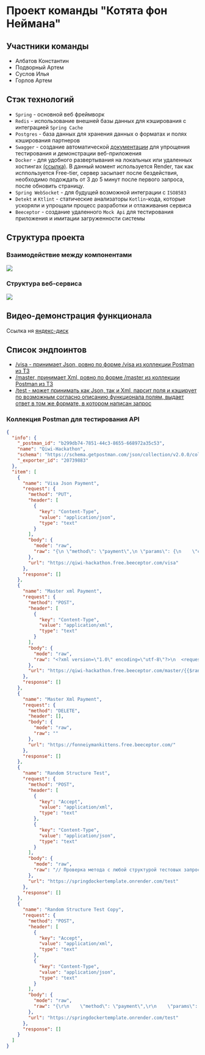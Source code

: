 # Проект команды "Котята фон Неймана"
## Участники команды
* Албатов Константин
* Подворный Артем
* Суслов Илья
* Горлов Артем

## Стэк технологий
* `Spring` - основной веб фреймворк
* `Redis` - использование внешней базы данных для кэширования с интеграцией `Spring Cache`
* `Postgres` - база данных для хранения данных о форматах и полях кэширования партнеров
* `Swagger` - создание автоматической [документации](https://springdockertemplate.onrender.com/swagger-ui/index.html) для упрощения тестирования и демонстрации веб-приложения
* `Docker` - для удобного развертывания на локальных или удаленных хостингах [(ссылка)](https://springdockertemplate.onrender.com). В данный момент используется Render, так как исппользуется Free-tier, сервер засыпает после бездействия, необходимо подождать от 3 до 5 минут после первого запроса, после обновить страницу.
* `Spring WebSocket` - для будущей возможной интеграции с `ISO8583`
* `Detekt` и `Ktlint` - статические анализаторы `Kotlin`-кода, которые ускоряли и упрощали процесс разработки и отлаживания сервиса
* `Beeceptor` - создание удаленного `Mock Api` для тестирования приложения и имитации загруженности системы

## Структура проекта
### Взаимодействие между компонентами
![](https://github.com/AlbatovK/SpringDockerTemplate/blob/master/svg_diagram.drawio.svg?raw=true)
### Структура веб-сервиса
![](https://github.com/AlbatovK/SpringDockerTemplate/blob/master/layers_svg.drawio.svg?raw=true)

## Видео-демонстрация функционала
Ссылка ня [яндекс-диск](https://disk.yandex.ru/i/RycUOM7ntfPiJQ)

## Список эндпоинтов
* [/visa - принимает Json, ровно по форме /visa из коллекции Postman из ТЗ](https://springdockertemplate.onrender.com/visa)
* [/master, принимает Xml, ровно по форме /master из коллекции Postman из ТЗ](https://springdockertemplate.onrender.com/master)
* [/test - может принимать как Json, так и Xml, парсит поля и кэширует по возможным согласно описанию функционала полям, выдает ответ в том же формате, в котором написан запрос](https://springdockertemplate.onrender.com/test)

### Коллекция Postman для тестирования API
```json
{
  "info": {
    "_postman_id": "b299db74-7851-44c3-8655-668972a35c53",
    "name": "Qiwi-Hackathon",
    "schema": "https://schema.getpostman.com/json/collection/v2.0.0/collection.json",
    "_exporter_id": "20739883"
  },
  "item": [
    {
      "name": "Visa Json Payment",
      "request": {
        "method": "PUT",
        "header": [
          {
            "key": "Content-Type",
            "value": "application/json",
            "type": "text"
          }
        ],
        "body": {
          "mode": "raw",
          "raw": "{\n \"method\": \"payment\",\n \"params\": {\n    \"card_holder_name\": \"CARDHOLDER NAME\",\n    \"card_number\": \"4278011111275400\",\n    \"card_expire\": \"2702\",\n    \"card_cvc\": \"067\",\n    \"amount\": \"1000\",\n    \"description\": \"Month subscription\",\n    \"redirect_url\": \"https://shop.merchant.com/order/23\"\n  },\n  \"id\": \"{{$randomUUID}}\"\n}"
        },
        "url": "https://qiwi-hackathon.free.beeceptor.com/visa"
      },
      "response": []
    },
    {
      "name": "Master xml Payment",
      "request": {
        "method": "POST",
        "header": [
          {
            "key": "Content-Type",
            "value": "application/xml",
            "type": "text"
          }
        ],
        "body": {
          "mode": "raw",
          "raw": "<?xml version=\"1.0\" encoding=\"utf-8\"?>\n  <request>\n\t<pg_card_number>5266886676134311</pg_card_number>\n\t<pg_description>Оплата брони</pg_description>\n\t<pg_cardholder>Ivan Ivanov</pg_cardholder>\n    <pg_expire_date>0128</pg_expire_date>\n    <pg_cvv>555</pg_cvv>\n  </request>"
        },
        "url": "https://qiwi-hackathon.free.beeceptor.com/master/{{$randomUUID}}"
      },
      "response": []
    },
    {
      "name": "Master Xml Payment",
      "request": {
        "method": "DELETE",
        "header": [],
        "body": {
          "mode": "raw",
          "raw": ""
        },
        "url": "https://fonneiymankittens.free.beeceptor.com/"
      },
      "response": []
    },
    {
      "name": "Random Structure Test",
      "request": {
        "method": "POST",
        "header": [
          {
            "key": "Accept",
            "value": "application/xml",
            "type": "text"
          },
          {
            "key": "Content-Type",
            "value": "application/json",
            "type": "text"
          }
        ],
        "body": {
          "mode": "raw",
          "raw": "// Проверка метода с любой структурой тестовых запросов, в данном случае определяется по заголовком Accept и Content-type\r\n\r\n{\r\n    \"a\": {\r\n        \"b\": {\r\n            \"c\": {\r\n\r\n            }\r\n        }\r\n    },\r\n    \"method\": \"payment\",\r\n    \"params\": {\r\n        \"card_holder_name\": \"CARDHOLDER NAME\",\r\n        \"card_number\": \"4278011111275400\",\r\n        \"card_expire\": \"2702\",\r\n        \"description\": \"Month subscription\",\r\n        \"redirect_url\": \"https://shop.merchant.com/order/23\"\r\n    },\r\n    \"description\": {\r\n        \"b\": null\r\n    },\r\n    \"id\": \"4490d1a0-fd21-44b6-84cc-a72d17b1c962\"\r\n}"
        },
        "url": "https://springdockertemplate.onrender.com/test"
      },
      "response": []
    },
    {
      "name": "Random Structure Test Copy",
      "request": {
        "method": "POST",
        "header": [
          {
            "key": "Accept",
            "value": "application/xml",
            "type": "text"
          },
          {
            "key": "Content-Type",
            "value": "application/json",
            "type": "text"
          }
        ],
        "body": {
          "mode": "raw",
          "raw": "{\r\n    \"method\": \"payment\",\r\n    \"params\": {\r\n        \"card_holder_name\": \"CARDHOLDER NAME\",\r\n        \"card_number\": \"4278011111275400\",\r\n        \"card_expire\": \"2702\",\r\n        \"card_cvc\": \"067\",\r\n        \"amount\": \"1000\",\r\n        \"description\": \"Month subscription\",\r\n        \"redirect_url\": \"https://shop.merchant.com/order/23\"\r\n    },\r\n    \"id\": \"4490d1a0-fd21-44b6-84cc-a72d17b1c962\"\r\n}"
        },
        "url": "https://springdockertemplate.onrender.com/test"
      },
      "response": []
    }
  ]
}
```
